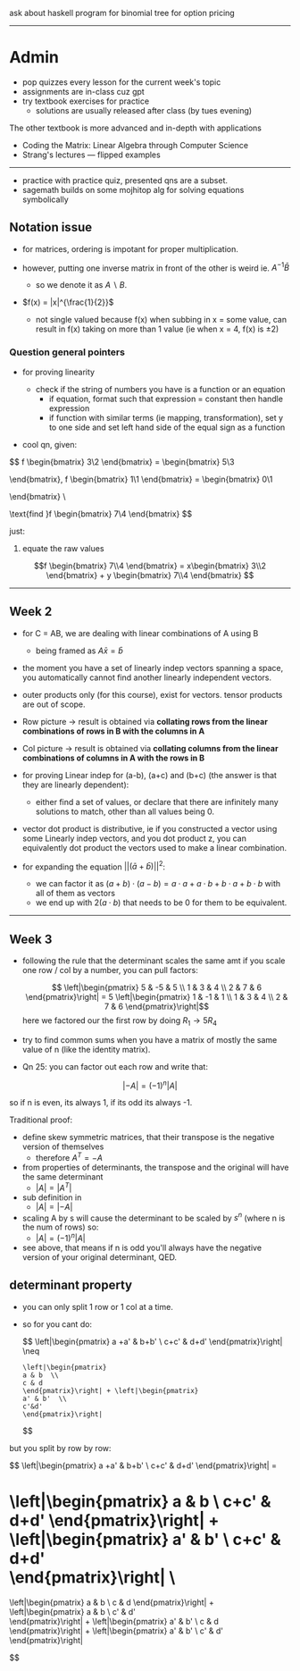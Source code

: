 ask about haskell program for binomial tree for option pricing

---

# Admin

- pop quizzes every lesson for the current week's topic
- assignments are in-class cuz gpt
- try textbook exercises for practice
  - solutions are usually released after class (by tues evening)

The other textbook is more advanced and in-depth with applications

- Coding the Matrix: Linear Algebra through Computer Science
- Strang's lectures &#8212; flipped examples

---

- practice with practice quiz, presented qns are a subset.  
- sagemath builds on some mojhitop alg for solving equations symbolically

## Notation issue

- for matrices, ordering is impotant for proper multiplication.
- however, putting one inverse matrix in front of the other is weird ie. $A^{-1}\bar{B}$
  - so we denote it as $A \backslash B$.  

- $f(x) = |x|^{\frac{1}{2}}$
  - not single valued because f(x) when subbing in x = some value, can result in f(x) taking on more than 1 value (ie when x = 4, f(x) is $\pm2$)

### Question general pointers

- for proving linearity
  - check if the string of numbers you have is a function or an equation
    - if equation, format such that expression = constant then handle expression
    - if function with similar terms (ie mapping, transformation), set y to one side and set left hand side of the equal sign as a function

- cool qn, given:

$$
    f \begin{bmatrix}
 3\\2
\end{bmatrix} =  \begin{bmatrix}
 5\\3

\end{bmatrix},
f \begin{bmatrix}
 1\\1
\end{bmatrix} =  \begin{bmatrix}
 0\\1

\end{bmatrix} \\

\text{find }f \begin{bmatrix}
 7\\4
\end{bmatrix}
$$

just:

1. equate the raw values

$$f \begin{bmatrix}
 7\\4
\end{bmatrix} = x\begin{bmatrix}
 3\\2
\end{bmatrix} + y \begin{bmatrix}
 7\\4
\end{bmatrix}
$$

---

## Week 2

- for C = AB, we are dealing with linear combinations of A using B
  - being framed as $A\bar{x}=\bar{b}$

- the moment you have a set of linearly indep vectors spanning a space, you automatically cannot find another linearly independent vectors.

- outer products only (for this course), exist for vectors. tensor products are out of scope.

- Row picture -> result is obtained via **collating rows from the linear combinations of rows in B with the columns in A**
- Col picture -> result is obtained via **collating columns from the linear combinations of columns in A with the rows in B**

- for proving Linear indep for (a-b), (a+c) and (b+c) (the answer is that they are linearly dependent):
  - either find a set of values, or declare that there are infinitely many solutions to match, other than all values being 0.

- vector dot product is distributive, ie if you constructed a vector using some Linearly indep vectors, and you dot product z, you can equivalently dot product the vectors used to make a linear combination.

- for expanding the equation $\left|\left|(\bar{a}+\bar{b})\right|\right|^2$:
  - we can factor it as $(a + b) \cdot (a-b) = a\cdot a + a \cdot b + b\cdot a + b \cdot b$ with all of them as vectors
  - we end up with $2(a\cdot b)$ that needs to be 0 for them to be equivalent.

---

## Week 3

- following the rule that the determinant scales the same amt if you scale one row / col by a number, you can pull factors:

  $$
  \left|\begin{pmatrix}
  5 & -5 & 5 \\
  1 & 3 & 4 \\
  2 & 7 & 6
  \end{pmatrix}\right| = 5 \left|\begin{pmatrix}
  1 & -1 & 1 \\
  1 & 3 & 4 \\
  2 & 7 & 6
  \end{pmatrix}\right|$$
  here we factored our the first row by doing $R_1 \rightarrow 5R_4$

- try to find common sums when you have a matrix of mostly the same value of n (like the identity matrix).

- Qn 25: you can factor out each row and write that:

$$|-A| = (-1)^n |A|$$

so if n is even, its always 1, if its odd its always -1.

Traditional proof:

- define skew symmetric matrices, that their transpose is the negative version of themselves
  - therefore $A^T = -A$
- from properties of determinants, the transpose and the original will have the same determinant
  - $|A| = |A^T|$
- sub definition in
  - $|A| = |-A|$
- scaling A by s will cause the determinant to be scaled by $s^n$ (where n is the num of rows) so:
  - $|A| = (-1)^n|A|$
- see above, that means if n is odd you'll always have the negative version of your original determinant, QED.

## determinant property

- you can only split 1 row or 1 col at a time.

- so for you cant do:

    $$
    \left|\begin{pmatrix}
      a +a' & b+b'  \\
      c+c' &  d+d'
      \end{pmatrix}\right| \neq

      \left|\begin{pmatrix}
      a & b  \\
      c & d
      \end{pmatrix}\right| + \left|\begin{pmatrix}
      a' & b'  \\
      c'&d'
      \end{pmatrix}\right|
    $$

but you split by row by row:

  $$
  \left|\begin{pmatrix}
  a +a' & b+b'  \\
  c+c' &  d+d'
  \end{pmatrix}\right| =

  \left|\begin{pmatrix}
  a & b  \\
  c+c' & d+d'
  \end{pmatrix}\right| + \left|\begin{pmatrix}
  a' & b'  \\
  c+c' & d+d'  
  \end{pmatrix}\right| \\
  =
  \left|\begin{pmatrix}
  a & b  \\
  c & d
  \end{pmatrix}\right| + \left|\begin{pmatrix}
  a & b  \\
  c' & d'  
  \end{pmatrix}\right| + \left|\begin{pmatrix}
  a' & b'  \\
  c & d
  \end{pmatrix}\right| + \left|\begin{pmatrix}
  a' & b'  \\
  c' & d'  
  \end{pmatrix}\right|

  $$
